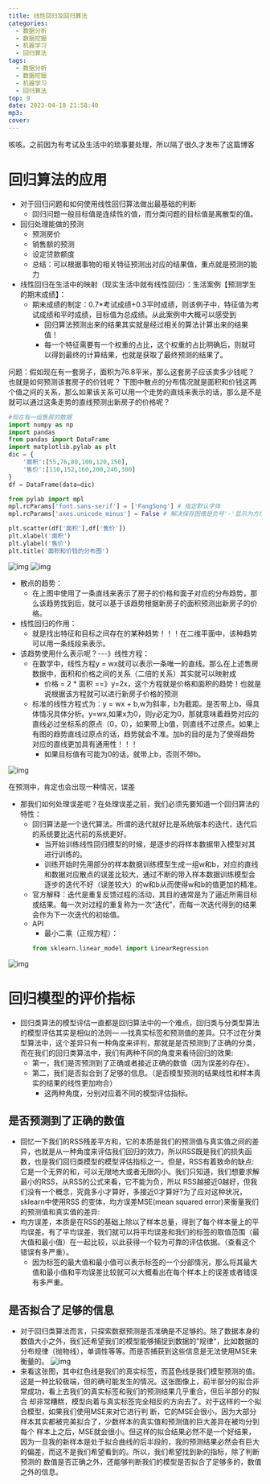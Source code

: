 ```yaml
---
title: 线性回归及回归算法
categories:
  - 数据分析
  - 数据挖掘
  - 机器学习
  - 回归算法
tags:
  - 数据分析
  - 数据挖掘
  - 机器学习
  - 回归算法
top: 9
date: 2023-04-18 21:58:40
mp3:
cover:
---
```

咳咳。之前因为有考试及生活中的琐事要处理，所以隔了很久才发布了这篇博客
# 回归算法的应用

- 对于回归问题和如何使用线性回归算法做出最基础的判断
    - 回归问题一般目标值是连续性的值，而分类问题的目标值是离散型的值。
- 回归处理能做的预测
    - 预测房价
    - 销售额的预测
    - 设定贷款额度
    - 总结：可以根据事物的相关特征预测出对应的结果值，重点就是预测的能力
- 线性回归在生活中的映射（现实生活中就有线性回归）：生活案例【预测学生的期末成绩】：
    - 期末成绩的制定：0.7*考试成绩+0.3平时成绩，则该例子中，特征值为考试成绩和平时成绩，目标值为总成绩。从此案例中大概可以感受到
        - 回归算法预测出来的结果其实就是经过相关的算法计算出来的结果值！
        - 每一个特征需要有一个权重的占比，这个权重的占比明确后，则就可以得到最终的计算结果，也就是获取了最终预测的结果了。
  
问题：假如现在有一套房子，面积为76.8平米，那么这套房子应该卖多少钱呢？也就是如何预测该套房子的价钱呢？
    下图中散点的分布情况就是面积和价钱这两个值之间的关系，那么如果该关系可以用一个走势的直线来表示的话，那么是不是就可以通过这条走势的直线预测出新房子的价格呢？

```python
#现在有一组售房的数据
import numpy as np
import pandas
from pandas import DataFrame
import matplotlib.pylab as plt
dic = {
    '面积':[55,76,80,100,120,150],
    '售价':[110,152,160,200,240,300]
}
df = DataFrame(data=dic)

from pylab import mpl
mpl.rcParams['font.sans-serif'] = ['FangSong'] # 指定默认字体
mpl.rcParams['axes.unicode_minus'] = False # 解决保存图像是负号'-'显示为方块的问题

plt.scatter(df['面积'],df['售价'])
plt.xlabel('面积')
plt.ylabel('售价')
plt.title('面积和价钱的分布图')

```
  
![img](/images/线性回归1.png)
![img](/images/线性回归2.png)
  
- 散点的趋势：
    - 在上图中使用了一条直线来表示了房子的价格和面子对应的分布趋势，那么该趋势找到后，就可以基于该趋势根据新房子的面积预测出新房子的价格。
- 线性回归的作用：
    - 就是找出特征和目标之间存在的某种趋势！！！在二维平面中，该种趋势可以用一条线段来表示。
- 该趋势使用什么表示呢？---》线性方程：
    - 在数学中，线性方程y = wx就可以表示一条唯一的直线。那么在上述售房数据中，面积和价格之间的关系（二倍的关系）其实就可以映射成
        - 价格 = 2 * 面积 ==》y=2x，这个方程就是价格和面积的趋势！也就是说根据该方程就可以进行新房子价格的预测
    - 标准的线性方程式为：y = wx + b,w为斜率，b为截距。是否带上b，得具体情况具体分析。y=wx,如果x为0，则y必定为0，那就意味着趋势对应的直线必过坐标系的原点（0，0），如果带上b值，则直线不过原点。如果上有图的趋势直线过原点的话，趋势就会不准。加b的目的是为了使得趋势对应的直线更加具有通用性！！！
        - 如果目标值有可能为0的话，就带上b，否则不带b。

![img](/images/线性回归3.png)

在预测中，肯定也会出现一种情况，误差
- 那我们如何处理误差呢？在处理误差之前，我们必须先要知道一个回归算法的特性：
    - 回归算法是一个迭代算法。所谓的迭代就好比是系统版本的迭代，迭代后的系统要比迭代前的系统更好。
        - 当开始训练线性回归模型的时候，是逐步的将样本数据带入模型对其进行训练的。
        - 训练开始时先用部分的样本数据训练模型生成一组w和b，对应的直线和数据对应散点的误差比较大，通过不断的带入样本数据训练模型会逐步的迭代不好（误差较大）的w和b从而使得w和b的值更加的精准。
    - 官方解释：迭代是重复反馈过程的活动，其目的通常是为了逼近所需目标或结果。每一次对过程的重复称为一次“迭代”，而每一次迭代得到的结果会作为下一次迭代的初始值。
    - API
        - 最小二乘（正规方程）：
        ```python
        from sklearn.linear_model import LinearRegression
        ```

![img](/images/线性回归4.png)


# 回归模型的评价指标

- 回归类算法的模型评估一直都是回归算法中的一个难点，回归类与分类型算法的模型评估其实是相似的法则— —找真实标签和预测值的差异。只不过在分类型算法中，这个差异只有一种角度来评判，那就是是否预测到了正确的分类，而在我们的回归类算法中，我们有两种不同的角度来看待回归的效果:
    - 第一，我们是否预测到了正确或者接近正确的数值（因为误差的存在）。
    - 第二，我们是否拟合到了足够的信息。（是否模型预测的结果线性和样本真实的结果的线性更加吻合）
        - 这两种角度，分别对应着不同的模型评估指标。

## 是否预测到了正确的数值

- 回忆一下我们的RSS残差平方和，它的本质是我们的预测值与真实值之间的差异，也就是从一种角度来评估我们回归的效力，所以RSS既是我们的损失函数，也是我们回归类模型的模型评估指标之一。但是，RSS有着致命的缺点: 它是一个无界的和，可以无限地大或者无限的小。我们只知道，我们想要求解最小的RSS，从RSS的公式来看，它不能为负，所以 RSS越接近0越好，但我们没有一个概念，究竟多小才算好，多接近0才算好?为了应对这种状况，sklearn中使用RSS 的变体，均方误差MSE(mean squared error)来衡量我们的预测值和真实值的差异:
- 均方误差，本质是在RSS的基础上除以了样本总量，得到了每个样本量上的平均误差。有了平均误差，我们就可以将平均误差和我们的标签的取值范围（最大值和最小值）在一起比较，以此获得一个较为可靠的评估依据。（查看这个错误有多严重）。
    - 因为标签的最大值和最小值可以表示标签的一个分部情况，那么将其最大值和最小值和平均误差比较就可以大概看出在每个样本上的误差或者错误有多严重。

## 是否拟合了足够的信息

- 对于回归类算法而言，只探索数据预测是否准确是不足够的。除了数据本身的数值大小之外，我们还希望我们的模型能够捕捉到数据的”规律“，比如数据的分布规律（抛物线），单调性等等。而是否捕获到这些信息是无法使用MSE来衡量的。
![img](/images/线性回归5.png)
- 来看这张图，其中红色线是我们的真实标签，而蓝色线是我们模型预测的值。这是一种比较极端，但的确可能发生的情况。这张图像上，前半部分的拟合非常成功，看上去我们的真实标签和我们的预测结果几乎重合，但后半部分的拟合 却非常糟糕，模型向着与真实标签完全相反的方向去了。对于这样的一个拟合模型，如果我们使用MSE来对它进行判 断，它的MSE会很小，因为大部分样本其实都被完美拟合了，少数样本的真实值和预测值的巨大差异在被均分到每个 样本上之后，MSE就会很小。但这样的拟合结果必然不是一个好结果，因为一旦我的新样本是处于拟合曲线的后半段的，我的预测结果必然会有巨大的偏差，而这不是我们希望看到的。所以，我们希望找到新的指标，除了判断预测的 数值是否正确之外，还能够判断我们的模型是否拟合了足够多的，数值之外的信息。
